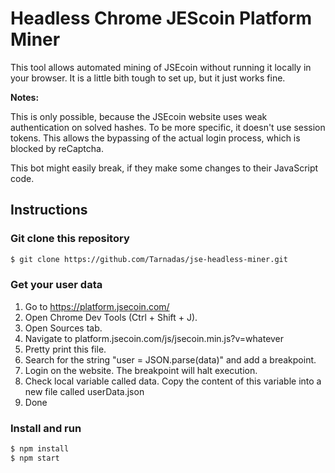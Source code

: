 # Headless Chrome JEScoin Platform Miner

This tool allows automated mining of JSEcoin without running it locally in your browser. It is a little bith tough to set up, but it just works fine.

**Notes:**

This is only possible, because the JSEcoin website uses weak authentication on solved hashes. To be more specific, it doesn't use session tokens. This allows the bypassing of the actual login process, which is blocked by reCaptcha.

This bot might easily break, if they make some changes to their JavaScript code.

## Instructions

### Git clone this repository

```bash
$ git clone https://github.com/Tarnadas/jse-headless-miner.git
```

### Get your user data

1. Go to https://platform.jsecoin.com/
2. Open Chrome Dev Tools (Ctrl + Shift + J).
3. Open Sources tab.
4. Navigate to platform.jsecoin.com/js/jsecoin.min.js?v=whatever
5. Pretty print this file.
6. Search for the string "user = JSON.parse(data)" and add a breakpoint.
7. Login on the website. The breakpoint will halt execution.
8. Check local variable called data. Copy the content of this variable into a new file called userData.json
9. Done

### Install and run

```bash
$ npm install
$ npm start
```